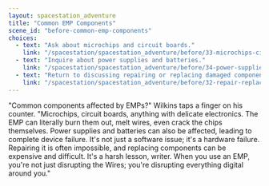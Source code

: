 ```yaml
---
layout: spacestation_adventure
title: "Common EMP Components"
scene_id: "before-common-emp-components"
choices:
  - text: "Ask about microchips and circuit boards."
    link: "/spacestation/spacestation_adventure/before/33-microchips-circuit-boards"
  - text: "Inquire about power supplies and batteries."
    link: "/spacestation/spacestation_adventure/before/34-power-supplies-batteries"
  - text: "Return to discussing repairing or replacing damaged components."
    link: "/spacestation/spacestation_adventure/before/32-repair-replace-components"
---
```


"Common components affected by EMPs?" Wilkins taps a finger on his counter. "Microchips, circuit boards, anything with delicate electronics. The EMP can literally burn them out, melt wires, even crack the chips themselves. Power supplies and batteries can also be affected, leading to complete device failure. It's not just a software issue; it's a hardware failure. Repairing it is often impossible, and replacing components can be expensive and difficult. It's a harsh lesson, writer. When you use an EMP, you're not just disrupting the Wires; you're disrupting everything digital around you."
